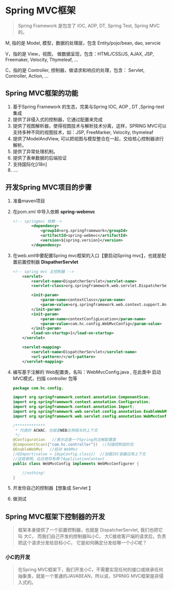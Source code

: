 # Spring MVC框架

> Spring Framework 是包含了 IOC, AOP, DT, Spring Test, Spring MVC 的。

M, 指的是 Model, 模型，数据的处理层，包含 Entity/pojo/bean,  dao, servcie

V，指的是 View，视图， 做数据呈现，包含：HTML/CSS/JS, AJAX, JSP, Freemaker, Velocity, Thymeleaf, ...

C，指的是 Controller, 控制器，做请求和响应的处理，包含： Servlet,  Controller, Action, ...

## Spring MVC框架的功能

1. 基于Spring Framework 的生态，完美与Spring IOC, AOP , DT ,Spring-test 集成
2. 提供了非侵入式的控制器，它通过配置来完成
3. 提供了视图解析器，使得视图技术与解析技术分离，这样，SPRING MVC可以支持多种不同的视图技术，如：JSP, FreeMarker, Velocity, thymeleaf
4. 提供了ModelAndView, 可以把视图与模型整合在一起，交给核心控制器进行解析。
5. 提供了异常处理机制。
6. 提供了表单数据的后端验证
7. 支持国际化[i18n]
8. ....

## 开发Spring MVC项目的步骤

1. 准备maven项目

2. 在pom.xml 中导入依赖 **spring-webmvc**  

   ```xml
   <!-- springmvc 依赖-->
           <dependency>
               <groupId>org.springframework</groupId>
               <artifactId>spring-webmvc</artifactId>
               <version>${spring.version}</version>
           </dependency>
   ```

   

3. 在web.xml中要配置Spring mvc框架的入口【要启动Spring mvc】，也就是配置前置控制器 **DispatherServlet**

   ```xml
   <!-- spring mvc 主控制器 -->
       <servlet>
           <servlet-name>DispatcherServlet</servlet-name>
           <servlet-class>org.springframework.web.servlet.DispatcherServlet</servlet-class>
   
           <init-param>
               <param-name>contextClass</param-name>
               <param-value>org.springframework.web.context.support.AnnotationConfigWebApplicationContext</param-value>
           </init-param>
           <init-param>
               <param-name>contextConfigLocation</param-name>
               <param-value>com.hc.config.WebMvcConfig</param-value>
           </init-param>
           <load-on-startup>1</load-on-startup>
       </servlet>
   
       <servlet-mapping>
           <servlet-name>DispatcherServlet</servlet-name>
           <url-pattern>/</url-pattern>
       </servlet-mapping>
   ```

   

4. 编写基于注解的 Web配置类，名叫：WebMvcConfig.java , 在此类中 启动MVC模式，扫描 controller 包等

   ```java
   package com.hc.config;
   
   import org.springframework.context.annotation.ComponentScan;
   import org.springframework.context.annotation.Configuration;
   import org.springframework.context.annotation.Import;
   import org.springframework.web.servlet.config.annotation.EnableWebMvc;
   import org.springframework.web.servlet.config.annotation.WebMvcConfigurer;
   
   /*************
    * 代表的 ACWAC，也就是WEB应用相关的上下文
    */
   @Configuration   //表示这是一个Spring的注解配置类
   @ComponentScan({"com.hc.controller"})  //扫描控制层的包
   @EnableWebMvc   //启动 WebMvc
   //@Import(value = {AppConfig.class})  //加载IOC容器应用上下文
   //这就表明，此应用将有两个ApplicationContext
   public class WebMvcConfig implements WebMvcConfigurer {
   
       //nothing!
   }
   
   ```

   

5. 开发你自己的控制器【想象成 Servlet 】

   

6. 做测试

## Spring MVC框架下控制器的开发

> 框架本身提供了一个前置控制器，也就是 DispatcherServlet,  我们也把它叫 大C， 而我们自己开发的控制器叫小C， 大C接收客户端的请求后，负责把这个请求分发给目标小C， 它是如何确定分发给哪一个小C呢？

### 小C的开发

> 在Spring MVC框架下，我们开发小C，不需要实现任何的接口或继承任何抽象类，就是一个普通的JAVABEAN，所以说，SPRNIG MVC框架是非侵入式的。